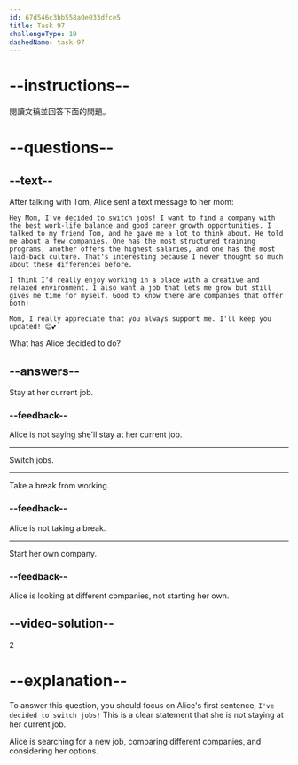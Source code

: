 ```yaml
---
id: 67d546c3bb558a0e033dfce5
title: Task 97
challengeType: 19
dashedName: task-97
---
```


<!-- READING -->

# --instructions--

閱讀文稿並回答下面的問題。

# --questions--

## --text--

After talking with Tom, Alice sent a text message to her mom:

`Hey Mom, I've decided to switch jobs! I want to find a company with the best work-life balance and good career growth opportunities. I talked to my friend Tom, and he gave me a lot to think about. He told me about a few companies. One has the most structured training programs, another offers the highest salaries, and one has the most laid-back culture. That's interesting because I never thought so much about these differences before.`

`I think I'd really enjoy working in a place with a creative and relaxed environment. I also want a job that lets me grow but still gives me time for myself. Good to know there are companies that offer both!`

`Mom, I really appreciate that you always support me. I'll keep you updated! 😊💕`

What has Alice decided to do?

## --answers--

Stay at her current job.

### --feedback--

Alice is not saying she'll stay at her current job.

---

Switch jobs.

---

Take a break from working.

### --feedback--

Alice is not taking a break.

---

Start her own company.

### --feedback--

Alice is looking at different companies, not starting her own.

## --video-solution--

2

# --explanation--

To answer this question, you should focus on Alice's first sentence, `I've decided to switch jobs!` This is a clear statement that she is not staying at her current job.

Alice is searching for a new job, comparing different companies, and considering her options. 
